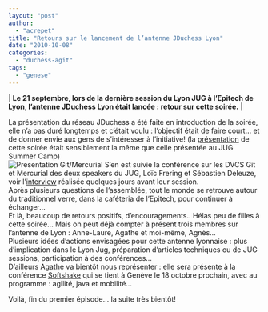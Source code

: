 ```yaml
---
layout: "post"
author: 
  - "acrepet"
title: "Retours sur le lancement de l’antenne JDuchess Lyon"
date: "2010-10-08"
categories: 
  - "duchess-agit"
tags: 
  - "genese"
---
```


| **Le 21 septembre, lors de la dernière session du Lyon JUG à l’Epitech de Lyon, l’antenne JDuchess Lyon était lancée : retour sur cette soirée.** |

La présentation du réseau JDuchess a été faite en introduction de la soirée, elle n’a pas duré longtemps et c’était voulu : l’objectif était de faire court… et de donner envie aux gens de s’intéresser à l’initiative! (la [présentation](https://docs.google.com/fileview?id=0B1n2q7uDhFNLMTg5MDMzN2ItZmU2NC00Y2UxLWI1YzctZTlhY2RmOTk5NjQ5&hl=fr) de cette soirée était sensiblement la même que celle présentée au JUG Summer Camp)  
![Presentation Git/Mercurial](/assets/2010/10/2010-10-08-retours-sur-le-lancement-de-lantenne-jduchess-lyon/lyonjug210910_2.JPG) S’en est suivie la conférence sur les DVCS Git et Mercurial des deux speakers du JUG, Loïc Frering et Sébastien Deleuze, voir l’[interview](http://jduchess.org/duchess-france/blog/soiree-gitmercurial-au-lyon-jug-2109/) réalisée quelques jours avant leur session.  
Après plusieurs questions de l’assemblée, tout le monde se retrouve autour du traditionnel verre, dans la caféteria de l’Epitech, pour continuer à échanger…  
Et là, beaucoup de retours positifs, d’encouragements.. Hélas peu de filles à cette soirée… Mais on peut déjà compter à présent trois membres sur l’antenne de Lyon : Anne-Laure, Agathe et moi-même, Agnès…  
Plusieurs idées d’actions envisagées pour cette antenne lyonnaise : plus d’implication dans le Lyon Jug, préparation d’articles techniques ou de JUG sessions, participation à des conférences…  
D’ailleurs Agathe va bientôt nous représenter : elle sera présente à la conférence [Softshake](http://www.soft-shake.ch/) qui se tient à Genève le 18 octobre prochain, avec au programme : agilité, java et mobilité…

Voilà, fin du premier épisode… la suite très bientôt!
